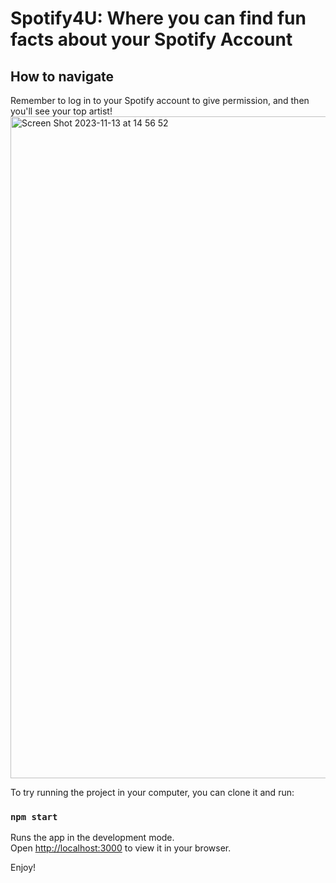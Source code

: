 # Spotify4U: Where you can find fun facts about your Spotify Account

## How to navigate

Remember to log in to your Spotify account to give permission, and then you'll see your top artist!
<img width="1059" alt="Screen Shot 2023-11-13 at 14 56 52" src="https://github.com/anemonecoder/Spotify4U/assets/150539321/51bc130d-28b3-4077-8874-5f165ac19960">

To try running the project in your computer, you can clone it and run:

### `npm start`

Runs the app in the development mode.\
Open [http://localhost:3000](http://localhost:3000) to view it in your browser.

Enjoy!
